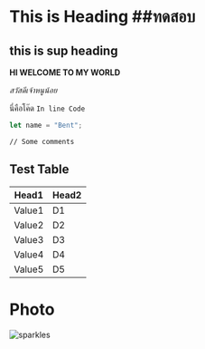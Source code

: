 # This is Heading ##ทดสอบ

## this is sup heading

**HI WELCOME TO MY WORLD**

_สวัสดีเจ้าหนูน้อย_

นี่คือโค๊ด `In line Code`

```javascript
let name = "Bent";
```

    // Some comments

## Test Table

| Head1  | Head2 |
| ------ | ----- |
| Value1 | D1    |
| Value2 | D2    |
| Value3 | D3    |
| Value4 | D4    |
| Value5 | D5    |

# Photo

![sparkles](https://images.pexels.com/photos/207962/pexels-photo-207962.jpeg?cs=srgb&dl=pexels-pixabay-207962.jpg&fm=jpg)
